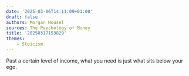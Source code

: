 ```yaml
---
date: '2025-03-06T14:11:09+01:00'
draft: false
authors: Morgan Housel
sources: The Psychology of Money
title: '20250317153829'
themes:
    - Stoicism
---
```


Past a certain level of income, what you need is just what sits below your ego.
